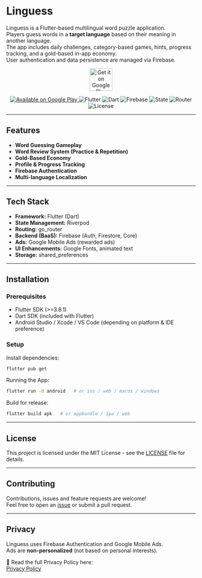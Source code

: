 # Linguess

Linguess is a Flutter-based multilingual word puzzle application.  
Players guess words in a **target language** based on their meaning in another language.  
The app includes daily challenges, category-based games, hints, progress tracking, and a gold-based in-app economy.  
User authentication and data persistence are managed via Firebase.

<p align="center">
  <a href="https://play.google.com/store/apps/details?id=com.litusware.linguess">
    <img alt="Get it on Google Play" height="60" src="https://play.google.com/intl/en_us/badges/static/images/badges/en_badge_web_generic.png"/>
  </a>
</p>

<p align="center">
  <a href="https://play.google.com/store/apps/details?id=com.litusware.linguess">
    <img alt="Available on Google Play" src="https://img.shields.io/badge/Available%20on-Google%20Play-brightgreen?logo=googleplay" />
  </a>
  <img alt="Flutter" src="https://img.shields.io/badge/Flutter-3.x-blue" />
  <img alt="Dart" src="https://img.shields.io/badge/Dart-^3-lightblue" />
  <img alt="Firebase" src="https://img.shields.io/badge/Firebase-Auth%20%7C%20Firestore%20%7C%20Core-orange" />
  <img alt="State" src="https://img.shields.io/badge/State-Riverpod-6aa84f" />
  <img alt="Router" src="https://img.shields.io/badge/Router-go__router-8e7cc3" />
  <img alt="License" src="https://img.shields.io/badge/License-MIT-green" />

</p>


---

## Features

* **Word Guessing Gameplay**
* **Word Review System (Practice & Repetition)**
* **Gold-Based Economy**
* **Profile & Progress Tracking**
* **Firebase Authentication**
* **Multi-language Localization**

---

## Tech Stack

* **Framework:** Flutter (Dart)
* **State Management:** Riverpod
* **Routing:** go\_router
* **Backend (BaaS):** Firebase (Auth, Firestore, Core)
* **Ads:** Google Mobile Ads (rewarded ads)
* **UI Enhancements:** Google Fonts, animated text
* **Storage:** shared\_preferences

---

## Installation

### Prerequisites

* Flutter SDK (>=3.8.1)
* Dart SDK (included with Flutter)
* Android Studio / Xcode / VS Code (depending on platform & IDE preference)

### Setup

Install dependencies:

```bash
flutter pub get
```

Running the App:

```bash
flutter run -d android   # or ios / web / macos / windows
```

Build for release:

```bash
flutter build apk   # or appbundle / ipa / web
```

---
## License

This project is licensed under the MIT License - see the [LICENSE](LICENSE) file for details.

---

## Contributing

Contributions, issues and feature requests are welcome!  
Feel free to open an [issue](../../issues) or submit a pull request.

---

## Privacy

Linguess uses Firebase Authentication and Google Mobile Ads.  
Ads are **non-personalized** (not based on personal interests).  

📄 Read the full Privacy Policy here:  
[Privacy Policy](https://sites.google.com/view/linguess/en-privacy)
